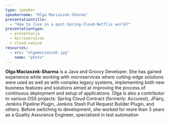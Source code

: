 ```yaml
---
type: speaker
speakername: "Olga Maciaszek-Sharma"
presentationtitle: 
  - "How to live in a post-Spring-Cloud-Netflix world?"
presentationtype: 
  - prezentacja
  - microservices
  - cloud-native
resources:
  - src: "olgamaciaszek.jpg"
    name: "photo"
---
```


<b>Olga Maciaszek-Sharma</b> is a Java and Groovy Developer. She has gained experience while working with microservices where cutting-edge solutions were used as well as with complex legacy systems, implementing both new business features and solutions aimed at improving the process of continuous deployment and setup of applications. Olga is also a contributor to various OSS projects: Spring Cloud Contract (formerly: Accurest), JFairy, Jenkins Pipeline Plugin, Jenkins Stash Pull Request Builder Plugin, and others. Before switching to development, she worked for more than 3 years as a Quality Assurance Engineer, specialized in test automation

